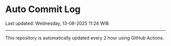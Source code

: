 # Auto Commit Log

Last updated: Wednesday, 13-08-2025 11:24 WIB

---

This repository is automatically updated every 2 hour using GitHub Actions.

